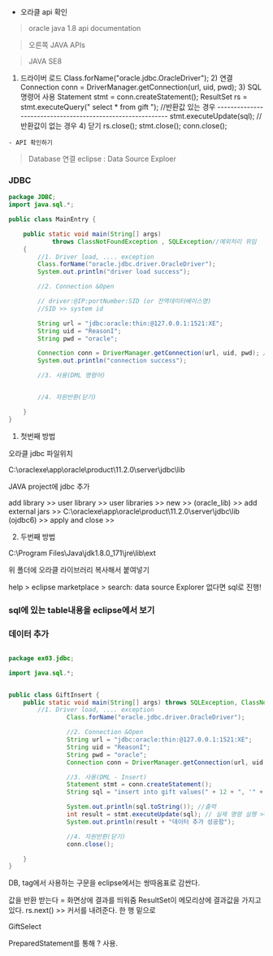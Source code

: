 * 오라클 api 확인
>oracle java 1.8 api documentation

  > 오른쪽 JAVA APIs

  > JAVA SE8

  1) 드라이버 로드
  	Class.forName("oracle.jdbc.OracleDriver");
    2) 연결
  	Connection conn = DriverManager.getConnection(url, uid, pwd);
    3) SQL 명령어 사용
  	Statement stmt = conn.createStatement();
  	ResultSet rs = stmt.executeQuery(" select * from gift "); //반환값 있는 경우
  	-----------------------------------------------------------
  	stmt.executeUpdate(sql);  // 반환값이 없는 경우
    4) 닫기
  	rs.close();    stmt.close();    conn.close();

    - API 확인하기

  > Database 연결 eclipse : Data Source Exploer


### JDBC
```java
package JDBC;
import java.sql.*;

public class MainEntry {

	public static void main(String[] args)
			throws ClassNotFoundException , SQLException//예외처리 위임
	{
		//1. Driver load, .... exception
		Class.forName("oracle.jdbc.driver.OracleDriver");
		System.out.println("driver load success");

		//2. Connection &Open

		// driver:@IP:portNumber:SID (or 전역데이터베이스명)
		//SID >> system id

		String url = "jdbc:oracle:thin:@127.0.0.1:1521:XE";
		String uid = "ReasonI";
		String pwd = "oracle";

		Connection conn = DriverManager.getConnection(url, uid, pwd); // SQL Exception 발생
		System.out.println("connection success");

		//3. 사용(DML 명령어)


		//4. 자원반환(닫기)

	}
}

```
1. 첫번째 방법

 오라클 jdbc 파일위치

  C:\oraclexe\app\oracle\product\11.2.0\server\jdbc\lib

 JAVA project에 jdbc 추가

 add library >> user library >> user libraries >> new >> (oracle_lib) >> add external jars >> C:\oraclexe\app\oracle\product\11.2.0\server\jdbc\lib (ojdbc6) >> apply and close >>

2. 두번째 방법

  C:\Program Files\Java\jdk1.8.0_171\jre\lib\ext

  위 폴더에 오라클 라이브러리 복사해서 붙여넣기

help > eclipse marketplace > search: data source Explorer
없다면 sql로 진행!

### sql에 있는 table내용을 eclipse에서 보기

### 데이터 추가

```JAVA

package ex03.jdbc;

import java.sql.*;


public class GiftInsert {
	public static void main(String[] args) throws SQLException, ClassNotFoundException {
		//1. Driver load, .... exception
				Class.forName("oracle.jdbc.driver.OracleDriver");

				//2. Connection &Open
				String url = "jdbc:oracle:thin:@127.0.0.1:1521:XE";
				String uid = "ReasonI";
				String pwd = "oracle";
				Connection conn = DriverManager.getConnection(url, uid, pwd);

				//3. 사용(DML - Insert)
				Statement stmt = conn.createStatement();
				String sql = "insert into gift values(" + 12 + ", '" + "스팸세트" + "', " + 900 + ", " + 9999 +")";

				System.out.println(sql.toString()); //출력
				int result = stmt.executeUpdate(sql); // 실제 명령 실행 >> 반환값이 없는 경우는 Update 사용
				System.out.println(result + "데이터 추가 성공함");

				//4. 자원반환(닫기)
				conn.close();

	}
}

```
DB, tag에서 사용하는 구문을 eclipse에서는 쌍따옴표로 감싼다.







값을 반환 받는다 = 화면상에 결과를 띄워줌
ResultSet이 메모리상에 결과값을 가지고 있다.
rs.next() >> 커서를 내려준다. 한 행 밑으로

GiftSelect

PreparedStatement를 통해 ? 사용.
